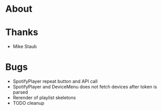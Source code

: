 # About

# Thanks

- Mike Staub


# Bugs

- SpotifyPlayer repeat button and API call
- SpotifyPlayer and DeviceMenu does not fetch devices after token is parsed
- Rerender of playlist skeletons
- TODO cleanup